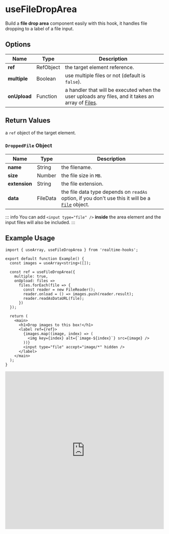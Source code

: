 # useFileDropArea

Build a **file drop area** component easily with this hook, it handles file dropping to a label of a file input.

## Options

| Name         | Type      | Description                                                                                                                                               |
| ------------ | --------- | --------------------------------------------------------------------------------------------------------------------------------------------------------- |
| **ref**      | RefObject | the target element reference.                                                                                                                             |
| **multiple** | Boolean   | use multiple files or not (default is `false`).                                                                                                           |
| **onUpload** | Function  | a handler that will be executed when the user uploads any files, and it takes an array of [Files](https://developer.mozilla.org/en-US/docs/Web/API/File). |

## Return Values

a `ref` object of the target element.

### `DroppedFile` Object

| Name          | Type     | Description                                                                                                                                               |
| ------------- | -------- | --------------------------------------------------------------------------------------------------------------------------------------------------------- |
| **name**      | String   | the filename.                                                                                                                                             |
| **size**      | Number   | the file size in `MB`.                                                                                                                                    |
| **extension** | String   | the file extension.                                                                                                                                       |
| **data**      | FileData | the file data type depends on `readAs` option, if you don't use this it will be a [`File`](https://developer.mozilla.org/en-US/docs/Web/API/File) object. |

::: info
You can add `<input type="file" />` **inside** the area element and the input files will also be included.
:::

## Example Usage

```tsx
import { useArray, useFileDropArea } from 'realtime-hooks';

export default function Example() {
  const images = useArray<string>([]);

  const ref = useFileDropArea({
    multiple: true,
    onUpload: files =>
      files.forEach(file => {
        const reader = new FileReader();
        reader.onload = () => images.push(reader.result);
        reader.readAsDataURL(file);
      })
  });

  return (
    <main>
      <h1>Drop images to this box!</h1>
      <label ref={ref}>
        {images.map((image, index) => (
          <img key={index} alt={`image-${index}`} src={image} />
        ))}
        <input type="file" accept="image/*" hidden />
      </label>
    </main>
  );
}
```

<iframe src="https://codesandbox.io/embed/usefiledropzone-m466pj?fontsize=14&hidenavigation=1&module=%2Fsrc%2FComponent.tsx&theme=dark" style="width:100%; height:500px; border:0; overflow:hidden;" title="useFileDropzone" allow="accelerometer; ambient-light-sensor; camera; encrypted-media; geolocation; gyroscope; hid; microphone; midi; payment; usb; vr; xr-spatial-tracking" sandbox="allow-forms allow-modals allow-popups allow-presentation allow-same-origin allow-scripts"></iframe>
